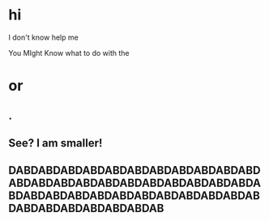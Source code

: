 # hi
I don't know
help me
<p> You MIght Know what to do with the <h1> or <h2>.<p>
<h2> See? I am smaller!<h2>
DABDABDABDABDABDABDABDABDABDABDABDABDABDABDABDABDABDABDABDABDABDABDABDABDABDABDABDABDABDABDABDABDABDABDABDABDABDABDABDABDAB
